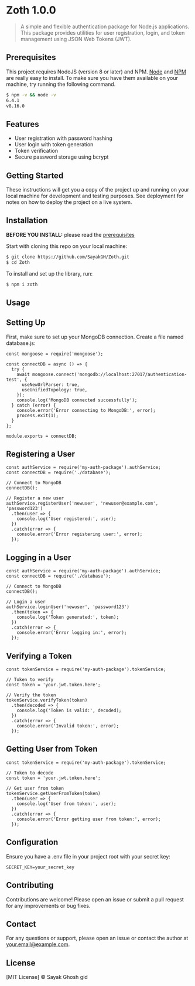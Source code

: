 # Zoth 1.0.0

> A simple and flexible authentication package for Node.js applications. This package provides utilities for user registration, login, and token management using JSON Web Tokens (JWT).

## Prerequisites

This project requires NodeJS (version 8 or later) and NPM.
[Node](http://nodejs.org/) and [NPM](https://npmjs.org/) are really easy to install.
To make sure you have them available on your machine,
try running the following command.

```sh
$ npm -v && node -v
6.4.1
v8.16.0
```
## Features

- User registration with password hashing
- User login with token generation
- Token verification
- Secure password storage using bcrypt

## Getting Started

These instructions will get you a copy of the project up and running on your local machine for development and testing purposes. See deployment for notes on how to deploy the project on a live system.

## Installation

**BEFORE YOU INSTALL:** please read the [prerequisites](#prerequisites)

Start with cloning this repo on your local machine:

```sh
$ git clone https://github.com/SayakGH/Zoth.git
$ cd Zoth
```

To install and set up the library, run:

```sh
$ npm i zoth
```

## Usage

## Setting Up

First, make sure to set up your MongoDB connection. Create a file named database.js:

```
const mongoose = require('mongoose');

const connectDB = async () => {
  try {
    await mongoose.connect('mongodb://localhost:27017/authentication-test', {
      useNewUrlParser: true,
      useUnifiedTopology: true,
    });
    console.log('MongoDB connected successfully');
  } catch (error) {
    console.error('Error connecting to MongoDB:', error);
    process.exit(1);
  }
};

module.exports = connectDB;

```
## Registering a User

```
const authService = require('my-auth-package').authService;
const connectDB = require('./database');

// Connect to MongoDB
connectDB();

// Register a new user
authService.registerUser('newuser', 'newuser@example.com', 'password123')
  .then(user => {
    console.log('User registered:', user);
  })
  .catch(error => {
    console.error('Error registering user:', error);
  });

```
## Logging in a User

```
const authService = require('my-auth-package').authService;
const connectDB = require('./database');

// Connect to MongoDB
connectDB();

// Login a user
authService.loginUser('newuser', 'password123')
  .then(token => {
    console.log('Token generated:', token);
  })
  .catch(error => {
    console.error('Error logging in:', error);
  });

```
## Verifying a Token

```
const tokenService = require('my-auth-package').tokenService;

// Token to verify
const token = 'your.jwt.token.here';

// Verify the token
tokenService.verifyToken(token)
  .then(decoded => {
    console.log('Token is valid:', decoded);
  })
  .catch(error => {
    console.error('Invalid token:', error);
  });

```

## Getting User from Token

```
const tokenService = require('my-auth-package').tokenService;

// Token to decode
const token = 'your.jwt.token.here';

// Get user from token
tokenService.getUserFromToken(token)
  .then(user => {
    console.log('User from token:', user);
  })
  .catch(error => {
    console.error('Error getting user from token:', error);
  });

```
## Configuration
Ensure you have a .env file in your project root with your secret key:

```
SECRET_KEY=your_secret_key

```
## Contributing
Contributions are welcome! Please open an issue or submit a pull request for any improvements or bug fixes.



## Contact
For any questions or support, please open an issue or contact the author at your.email@example.com.

## License
[MIT License] © Sayak Ghosh
gid